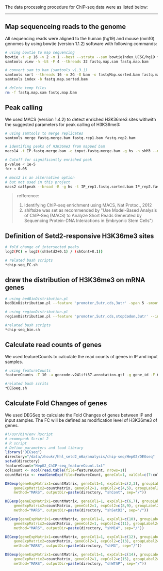 The data processing procedure for ChIP-seq data were as listed below:

---

## Map sequenceing reads to the genome ##
All sequencing reads were aligned to the human (hg19) and mouse (mm10) genomes by using bowtie (version 1.1.2) software with following commands:

```bash
# using bowtie to map sequencing
bowtie -t -p 16 -v 2 -m 1 --best --strata --sam bowtieIndex_UCSC/hg19 fastq.map.sam
samtools view -h -bS -F 4 --threads 32 fastq.map.sam fastq.map.bam

# convert sam to bam (samtools v1.3.1)
samtools sort --threads 16 -m 2G -O bam -o fastqMap.sorted.bam fastq.map.bam
samtools index -b fastq.map.sorted.bam

# delete temp files
rm -f fastq.map.sam fastq.map.bam
```

## Peak calling ##
We used MACS (version 1.4.2) to detect enriched H3K36me3 sites withwith the suggested parameters for peak calling of H3K36me3:
```bash
# using samtools to merge replicates
samtools merge fastq.merge.bam fastq.rep1.bam fastq.rep2.bam

# identifing peaks of H3K36me3 from mapped bam
macs14 -t IP.fastq.merge.bam -c input.fastq.merge.bam -g hs -n shM3 --nomodel --shiftsize 147 -B -S --call-subpeaks > macs14.log 2>&1 &

# Cutoff for significantly enriched peak
p-value < 1e-5 
fdr < 0.05

# macs2 is an alternative option 
# but not used in this project
macs2 callpeak --broad -B -g hs -t IP_rep1.fastq.sorted.bam IP_rep2.fastq.rep2.bam -c input_rep1.fastq.sorted.bam input_rep2.fastq.sorted.bam  -n shCont_macs2 > shCont.macs2.log 2>&1 &

```

> refference:
> 1. Identifying ChIP-seq enrichment using MACS, Nat Protoc., 2012
> 2. shiftsize was set as recommended by "Use Model-Based Analysis of ChIP-Seq (MACS) to Analyze Short Reads Generated by Sequencing Protein–DNA Interactions in Embryonic Stem Cells")


## Definition of Setd2-responsive H3K36me3 sites ##
```bash
# fold change of intersected peaks
log2(FC) = log2((shSetd2+0.1) / (shCont+0.1))

# related bash scripts
*chip-seq_FC.sh

```

## draw the distribution of H3K36me3 on mRNA genes ##
```bash
# using bedBinDistribution.pl
bedBinDistribution.pl --feature 'promoter,5utr,cds,3utr' -span 5 -smooth move -t count --input H3K36me3_macs_peaks.bed6 -bed6 gencode.v24lift37.annotation.mRNA.longest.exon+promoter.bed6 -o H3K36me3_macs_peaks.bin 

# using regionDistribution.pl
regionDistribution.pl --feature 'promoter,5utr,cds,stopCodon,3utr' --input H3K36me3_macs_peaks.bed6 -bed6 gencode.v24lift37.annotation.mRNA.longest.exon+promoter.bed6 -o H3K36me3_macs_peaks.region

#related bash scripts
*chip-seq_bin.sh

```

## Calculate read counts of genes ##
We used featureCounts to calculate the read counts of genes in IP and input samples.
```bash
# using featureCounts
featureCounts -T 10 -a gencode.v24lift37.annotation.gtf -g gene_id -F GTF -t gene -M -o counts.txt bam1 bam2...

#related bash scrits
*DEGseq.sh

```

## Calculate Fold Changes of genes ##
We used DEGSeq to calculate the Fold Changes of genes between IP and input samples. The FC will be defined as modification level of H3K36me3 of genes.
```R
#!/usr/bin/env Rscript
# exomepeak Script 2
# R script
# Define parameters and load library
library("DEGseq")
directory="/data/zhoukr/hhl_setd2_m6a/analysis/chip-seq/HepG2/DEGseq"
setwd(directory)
featureCount="HepG2_ChIP-seq_featureCount.txt"
colCount <- ncol(read.table(file=featureCount, nrows=1))
countMatrix <- readGeneExp(file=featureCount, geneCol=1, valCol=c(7:colCount))

DEGexp(geneExpMatrix1=countMatrix, geneCol1=1, expCol1=c(2,3), groupLabel1="ip",
    geneExpMatrix2=countMatrix, geneCol2=1, expCol2=c(4,5), groupLabel2="input",
    method="MARS", outputDir=paste(directory, "shCont", sep="/"))

DEGexp(geneExpMatrix1=countMatrix, geneCol1=1, expCol1=c(6,7), groupLabel1="ip",
    geneExpMatrix2=countMatrix, geneCol2=1, expCol2=c(8,9), groupLabel2="input",
    method="MARS", outputDir=paste(directory, "shSetD2", sep="/"))

DEGexp(geneExpMatrix1=countMatrix, geneCol1=1, expCol1=c(10), groupLabel1="ip",
    geneExpMatrix2=countMatrix, geneCol2=1, expCol2=c(11), groupLabel2="input",
    method="MARS", outputDir=paste(directory, "shM14", sep="/"))

DEGexp(geneExpMatrix1=countMatrix, geneCol1=1, expCol1=c(12), groupLabel1="ip",
    geneExpMatrix2=countMatrix, geneCol2=1, expCol2=c(13), groupLabel2="input",
    method="MARS", outputDir=paste(directory, "shM3", sep="/"))

DEGexp(geneExpMatrix1=countMatrix, geneCol1=1, expCol1=c(14), groupLabel1="ip",
    geneExpMatrix2=countMatrix, geneCol2=1, expCol2=c(15), groupLabel2="input",
    method="MARS", outputDir=paste(directory, "shWTAP", sep="/"))
    
```
